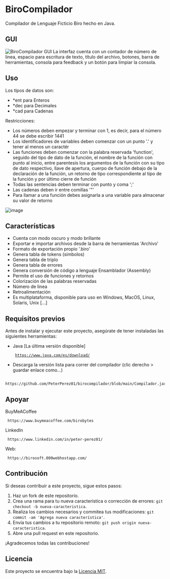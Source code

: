 # BiroCompilador
Compilador de Lenguaje Ficticio Biro hecho en Java.

## GUI
![BiroCompilador GUI](https://i.postimg.cc/Z5F4MWBr/birocompilador.png)
La interfaz cuenta con un contador de número de linea, espacio para escritura de texto, título del archivo, botones, barra de herramientas, consola para feedback y un botón para limpiar la consola.

## Uso
Los tipos de datos son:
- *ent para Enteros
- *dec para Decimales
- *cad para Cadenas

Restricciones:
- Los números deben empezar y terminar con 1, es decir, para el número 44 se debe escribir 1441
- Los identificadores de variables deben comenzar con un punto '.' y tener al menos un caractér
- Las funciones deben comenzar con la palabra reservada 'function', seguido del tipo de dato de la función, el nombre de la función con punto al inicio, entre parentesis los argumentos de la función con su tipo de dato respectivo, llave de apertura, cuerpo de función debajo de la declaración de la función, un retorno de tipo correspondiente al tipo de la función y por último cierre de función
- Todas las sentencias deben terminar con punto y coma ';'
- Las cadenas deben ir entre comillas '"'
- Para llamar a una función debes asignarla a una variable para almacenar su valor de retorno

![image](https://github.com/PeterPerez01/birocompilador/assets/56180954/3c5c7f02-d6b9-4c82-ba00-e7556a222d54)

## Características
- Cuenta con modo oscuro y modo brillante
- Exportar e importar archivos desde la barra de herramientas 'Archivo'
- Formato de exportación propio '.biro'
- Genera tabla de tokens (símbolos)
- Genera tabla de triplo
- Genera tabla de errores
- Genera conversión de código a lenguaje Ensamblador (Assembly)
- Permite el uso de funciones y retornos
- Colorización de las palabras reservadas
- Número de linea
- Retroalimentación
- Es multiplataforma, disponible para uso en Windows, MacOS, Linux, Solaris, Unix [...]

## Requisitos previos

Antes de instalar y ejecutar este proyecto, asegúrate de tener instaladas las siguientes herramientas:

- Java [La última versión disponible] <pre><code> https://www.java.com/es/download/ </code></pre>
- Descarga la versión lista para correr del compilador (clic derecho > guardar enlace como...)
<pre><code> https://github.com/PeterPerez01/birocompilador/blob/main/Compilador.jar </code></pre>


## Apoyar
BuyMeACoffee
<pre><code> https://www.buymeacoffee.com/birobytes </code></pre>

LinkedIn
<pre><code> https://www.linkedin.com/in/peter-perez01/ </code></pre>

Web:
<pre><code> https://birosoft.000webhostapp.com/ </code></pre>


## Contribución

Si deseas contribuir a este proyecto, sigue estos pasos:

1. Haz un fork de este repositorio.
2. Crea una rama para tu nueva característica o corrección de errores: `git checkout -b nueva-caracteristica`.
3. Realiza los cambios necesarios y commitea tus modificaciones: `git commit -am 'Agrega nueva característica'`.
4. Envía tus cambios a tu repositorio remoto: `git push origin nueva-caracteristica`.
5. Abre una pull request en este repositorio.

¡Agradecemos todas las contribuciones!

## Licencia

Este proyecto se encuentra bajo la [Licencia MIT](LICENSE).



